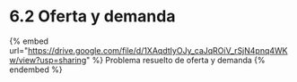 # 6.2 Oferta y demanda

{% embed url="https://drive.google.com/file/d/1XAqdtIyOJy_caJqROiV_rSjN4pnq4WKw/view?usp=sharing" %}
Problema resuelto de oferta y demanda
{% endembed %}
